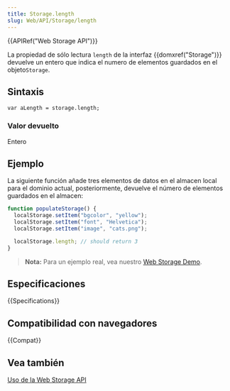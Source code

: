 ```yaml
---
title: Storage.length
slug: Web/API/Storage/length
---
```


{{APIRef("Web Storage API")}}

La propiedad de sólo lectura `length` de la interfaz {{domxref("Storage")}} devuelve un entero que indica el numero de elementos guardados en el objeto`Storage`.

## Sintaxis

```
var aLength = storage.length;
```

### Valor devuelto

Entero

## Ejemplo

La siguiente función añade tres elementos de datos en el almacen local para el dominio actual, posteriormente, devuelve el número de elementos guardados en el almacen:

```js
function populateStorage() {
  localStorage.setItem("bgcolor", "yellow");
  localStorage.setItem("font", "Helvetica");
  localStorage.setItem("image", "cats.png");

  localStorage.length; // should return 3
}
```

> **Nota:** Para un ejemplo real, vea nuestro [Web Storage Demo](https://github.com/mdn/web-storage-demo).

## Especificaciones

{{Specifications}}

## Compatibilidad con navegadores

{{Compat}}

## Vea también

[Uso de la Web Storage API](/es/docs/Web/API/Web_Storage_API/Using_the_Web_Storage_API)
